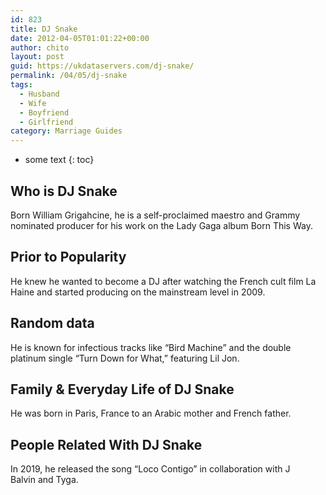 ```yaml
---
id: 823
title: DJ Snake
date: 2012-04-05T01:01:22+00:00
author: chito
layout: post
guid: https://ukdataservers.com/dj-snake/
permalink: /04/05/dj-snake
tags:
  - Husband
  - Wife
  - Boyfriend
  - Girlfriend
category: Marriage Guides
---
```


* some text
{: toc}


## Who is  DJ Snake
                  
                  
                  
Born William Grigahcine, he is a self-proclaimed maestro and Grammy nominated producer for his work on the Lady Gaga album Born This Way. 
                  
                
                
                
## Prior to Popularity 
                  
                  
                  
He knew he wanted to become a DJ after watching the French cult film La Haine and started producing on the mainstream level in 2009. 
                  
                
                
                
## Random data 
                  
                  
                  
He is known for infectious tracks like &#8220;Bird Machine&#8221; and the double platinum single &#8220;Turn Down for What,&#8221; featuring Lil Jon. 
                  
                
                
                
## Family & Everyday Life of DJ Snake
                  
                  
                  
He was born in Paris, France to an Arabic mother and French father.
                  
                
                
                
## People Related With  DJ Snake
                  
                  
                  
In 2019, he released the song &#8220;Loco Contigo&#8221; in collaboration with J Balvin and Tyga. 
                  
                
              
            
          
          
          
    
    
  
